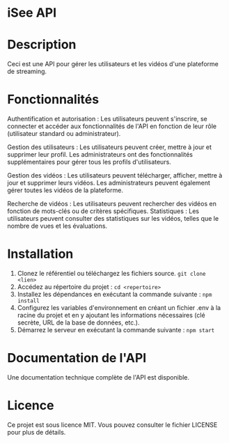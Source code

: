 # iSee API

# Description
Ceci est une API pour gérer les utilisateurs et les vidéos d'une plateforme de streaming.

# Fonctionnalités
Authentification et autorisation : 
Les utilisateurs peuvent s'inscrire, se connecter et accéder aux fonctionnalités de l'API en fonction de leur rôle (utilisateur standard ou administrateur).

Gestion des utilisateurs : 
Les utilisateurs peuvent créer, mettre à jour et supprimer leur profil. Les administrateurs ont des fonctionnalités supplémentaires pour gérer tous les profils d'utilisateurs.

Gestion des vidéos : 
Les utilisateurs peuvent télécharger, afficher, mettre à jour et supprimer leurs vidéos. Les administrateurs peuvent également gérer toutes les vidéos de la plateforme.

Recherche de vidéos : 
Les utilisateurs peuvent rechercher des vidéos en fonction de mots-clés ou de critères spécifiques.
Statistiques : Les utilisateurs peuvent consulter des statistiques sur les vidéos, telles que le nombre de vues et les évaluations.

# Installation
1. Clonez le référentiel ou téléchargez les fichiers source.
```git clone <lien>```
2. Accédez au répertoire du projet :
```cd <repertoire>```
3. Installez les dépendances en exécutant la commande suivante :
```npm install```
4. Configurez les variables d'environnement en créant un fichier .env à la racine du projet et en y ajoutant les informations nécessaires (clé secrète, URL de la base de données, etc.).
5. Démarrez le serveur en exécutant la commande suivante :
```npm start```

# Documentation de l'API
Une documentation technique complète de l'API est disponible.

# Licence
Ce projet est sous licence MIT. Vous pouvez consulter le fichier LICENSE pour plus de détails.
